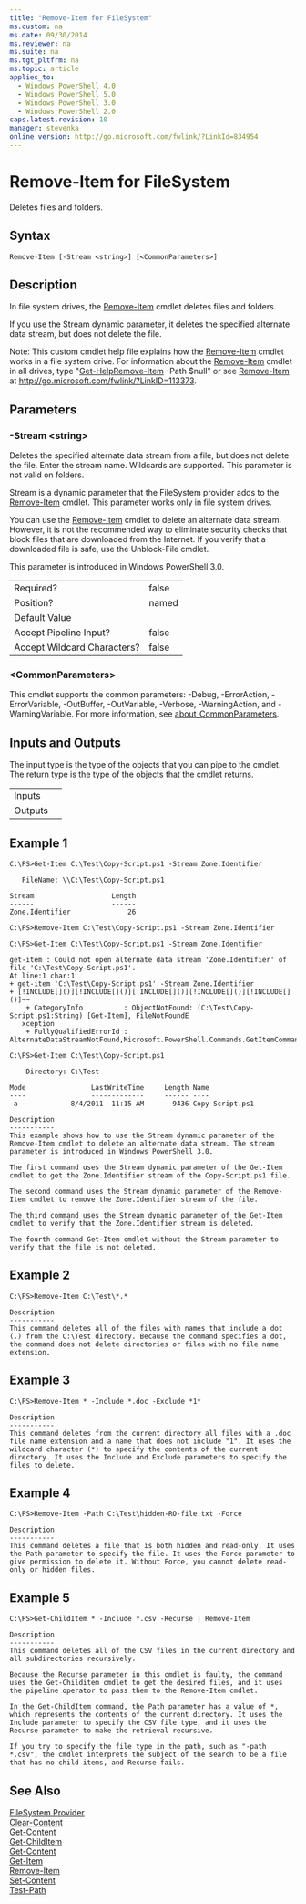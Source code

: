 ```yaml
---
title: "Remove-Item for FileSystem"
ms.custom: na
ms.date: 09/30/2014
ms.reviewer: na
ms.suite: na
ms.tgt_pltfrm: na
ms.topic: article
applies_to:
  - Windows PowerShell 4.0
  - Windows PowerShell 5.0
  - Windows PowerShell 3.0
  - Windows PowerShell 2.0
caps.latest.revision: 10
manager: stevenka
online version: http://go.microsoft.com/fwlink/?LinkId=834954
---
```

# Remove-Item for FileSystem
Deletes files and folders.  

## Syntax  

```  
Remove-Item [-Stream <string>] [<CommonParameters>]  

```  

## Description  
 In file system drives, the [Remove-Item](../../../Microsoft.PowerShell.Management/Remove-Item.md) cmdlet deletes files and folders.  

 If you use the Stream dynamic parameter, it deletes the specified alternate data stream, but does not delete the file.  

 Note: This custom cmdlet help file explains how the [Remove-Item](../../../Microsoft.PowerShell.Management/Remove-Item.md) cmdlet works in a file system drive. For information about the [Remove-Item](../../../Microsoft.PowerShell.Management/Remove-Item.md) cmdlet in all drives, type "[Get-Help](../../Get-Help.md)[Remove-Item](../../../Microsoft.PowerShell.Management/Remove-Item.md) -Path $null" or see [Remove-Item](../../../Microsoft.PowerShell.Management/Remove-Item.md) at http://go.microsoft.com/fwlink/?LinkID=113373.  

## Parameters  

### -Stream <string\>  
 Deletes the specified alternate data stream from a file, but does not delete the file. Enter the stream name. Wildcards are supported. This parameter is not valid on folders.  

 Stream is a dynamic parameter that the FileSystem provider adds to the [Remove-Item](../../../Microsoft.PowerShell.Management/Remove-Item.md) cmdlet. This parameter works only in file system drives.  

 You can use the [Remove-Item](../../../Microsoft.PowerShell.Management/Remove-Item.md) cmdlet to delete an alternate data stream. However, it is not the recommended way to eliminate security checks that block files that are downloaded from the Internet. If you verify that a downloaded file is safe, use the Unblock-File cmdlet.  

 This parameter is introduced in Windows PowerShell 3.0.  

|||  
|-|-|  
|Required?|false|  
|Position?|named|  
|Default Value||  
|Accept Pipeline Input?|false|  
|Accept Wildcard Characters?|false|  

### <CommonParameters\>  
 This cmdlet supports the common parameters: -Debug, -ErrorAction, -ErrorVariable, -OutBuffer, -OutVariable,  -Verbose, -WarningAction, and -WarningVariable. For more information, see [about_CommonParameters](../../About/about_CommonParameters.md).  

## Inputs and Outputs  
 The input type is the type of the objects that you can pipe to the cmdlet. The return type is the type of the objects that the cmdlet returns.  

|||  
|-|-|  
|Inputs||  
|Outputs||  

## Example 1  

```  
C:\PS>Get-Item C:\Test\Copy-Script.ps1 -Stream Zone.Identifier  

   FileName: \\C:\Test\Copy-Script.ps1  

Stream                   Length  
------                   ------  
Zone.Identifier              26  

C:\PS>Remove-Item C:\Test\Copy-Script.ps1 -Stream Zone.Identifier  

C:\PS>Get-Item C:\Test\Copy-Script.ps1 -Stream Zone.Identifier  

get-item : Could not open alternate data stream 'Zone.Identifier' of file 'C:\Test\Copy-Script.ps1'.  
At line:1 char:1  
+ get-item 'C:\Test\Copy-Script.ps1' -Stream Zone.Identifier  
+ [!INCLUDE[]()][!INCLUDE[]()][!INCLUDE[]()][!INCLUDE[]()][!INCLUDE[]()]~~  
    + CategoryInfo          : ObjectNotFound: (C:\Test\Copy-Script.ps1:String) [Get-Item], FileNotFoundE  
   xception  
    + FullyQualifiedErrorId : AlternateDataStreamNotFound,Microsoft.PowerShell.Commands.GetItemCommand  

C:\PS>Get-Item C:\Test\Copy-Script.ps1  

    Directory: C:\Test  

Mode                LastWriteTime     Length Name  
----                -------------     ------ ----  
-a---          8/4/2011  11:15 AM       9436 Copy-Script.ps1  

Description  
-----------  
This example shows how to use the Stream dynamic parameter of the Remove-Item cmdlet to delete an alternate data stream. The stream parameter is introduced in Windows PowerShell 3.0.  

The first command uses the Stream dynamic parameter of the Get-Item cmdlet to get the Zone.Identifier stream of the Copy-Script.ps1 file.   

The second command uses the Stream dynamic parameter of the Remove-Item cmdlet to remove the Zone.Identifier stream of the file.  

The third command uses the Stream dynamic parameter of the Get-Item cmdlet to verify that the Zone.Identifier stream is deleted.  

The fourth command Get-Item cmdlet without the Stream parameter to verify that the file is not deleted.  

```  

## Example 2  

```  
C:\PS>Remove-Item C:\Test\*.*  

Description  
-----------  
This command deletes all of the files with names that include a dot (.) from the C:\Test directory. Because the command specifies a dot, the command does not delete directories or files with no file name extension.  

```  

## Example 3  

```  
C:\PS>Remove-Item * -Include *.doc -Exclude *1*  

Description  
-----------  
This command deletes from the current directory all files with a .doc file name extension and a name that does not include "1". It uses the wildcard character (*) to specify the contents of the current directory. It uses the Include and Exclude parameters to specify the files to delete.  

```  

## Example 4  

```  
C:\PS>Remove-Item -Path C:\Test\hidden-RO-file.txt -Force  

Description  
-----------  
This command deletes a file that is both hidden and read-only. It uses the Path parameter to specify the file. It uses the Force parameter to give permission to delete it. Without Force, you cannot delete read-only or hidden files.  

```  

## Example 5  

```  
C:\PS>Get-ChildItem * -Include *.csv -Recurse | Remove-Item  

Description  
-----------  
This command deletes all of the CSV files in the current directory and all subdirectories recursively.  

Because the Recurse parameter in this cmdlet is faulty, the command uses the Get-Childitem cmdlet to get the desired files, and it uses the pipeline operator to pass them to the Remove-Item cmdlet.  

In the Get-ChildItem command, the Path parameter has a value of *, which represents the contents of the current directory. It uses the Include parameter to specify the CSV file type, and it uses the Recurse parameter to make the retrieval recursive.  

If you try to specify the file type in the path, such as "-path *.csv", the cmdlet interprets the subject of the search to be a file that has no child items, and Recurse fails.  

```  

## See Also  
 [FileSystem Provider](../FileSystem-Provider.md)   
 [Clear-Content](../../../Microsoft.PowerShell.Management/Clear-Content.md)   
 [Get-Content](../../../Microsoft.PowerShell.Management/Get-Content.md)   
 [Get-ChildItem](../../../Microsoft.PowerShell.Management/Get-ChildItem.md)   
 [Get-Content](../../../Microsoft.PowerShell.Management/Get-Content.md)   
 [Get-Item](../../../Microsoft.PowerShell.Management/Get-Item.md)   
 [Remove-Item](../../../Microsoft.PowerShell.Management/Remove-Item.md)   
 [Set-Content](../../../Microsoft.PowerShell.Management/Set-Content.md)   
 [Test-Path](../../../Microsoft.PowerShell.Management/Test-Path.md)
